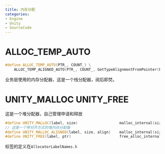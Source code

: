 ```yaml
---
title: 内存分配
categories:
- Engine
- Unity
- SourceCode
---
```

# ALLOC_TEMP_AUTO
```C++
#define ALLOC_TEMP_AUTO(PTR_, COUNT_) \
    ALLOC_TEMP_ALIGNED_AUTO(PTR_, COUNT_, GetTypeAlignmentFromPointer(PTR_))
```
业务层使用的内存分配器，这是一个栈分配器，阅后即焚。
# UNITY_MALLOC UNITY_FREE
这是一个堆分配器，自己管理申请和释放
```C++
#define UNITY_MALLOC(label, size)                   malloc_internal(size, kDefaultMemoryAlignment, label, kAllocateOptionNone, __FILE_STRIPPED__, __LINE__)
// 这是一个带对齐方式的堆内存分配器
#define UNITY_MALLOC_ALIGNED(label, size, align)    malloc_internal(size, align, label, kAllocateOptionNone, __FILE_STRIPPED__, __FILE__)
#define UNITY_FREE(label, ptr)                      free_alloc_internal(ptr, label)
```
标签的定义在`AllocatorLabelNames.h`